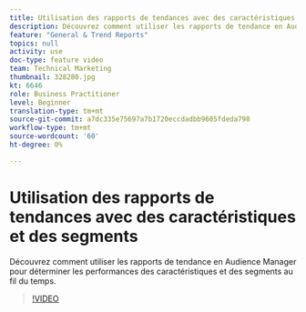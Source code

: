 ```yaml
---
title: Utilisation des rapports de tendances avec des caractéristiques et des segments
description: Découvrez comment utiliser les rapports de tendance en Audience Manager pour déterminer les performances des caractéristiques et des segments au fil du temps.
feature: "General & Trend Reports"
topics: null
activity: use
doc-type: feature video
team: Technical Marketing
thumbnail: 328280.jpg
kt: 6646
role: Business Practitioner
level: Beginner
translation-type: tm+mt
source-git-commit: a7dc335e75697a7b1720eccdadbb9605fdeda798
workflow-type: tm+mt
source-wordcount: '60'
ht-degree: 0%

---
```



# Utilisation des rapports de tendances avec des caractéristiques et des segments

Découvrez comment utiliser les rapports de tendance en Audience Manager pour déterminer les performances des caractéristiques et des segments au fil du temps.

>[!VIDEO](https://video.tv.adobe.com/v/328280/?quality=12&learn=on)

